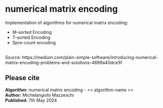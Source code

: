 # numerical matrix encoding
Implementation of algorithms for numerical matrix encoding:
- M-sorted Encoding
- T-sorted Encoding
- Spre-count encoding
<br>
Source: https://medium.com/plain-simple-software/introducing-numerical-matrix-encoding-problems-and-solutions-4699a40dce5f

## **Please cite**
**Algorithm:** numerical matrix encoding - << algorithm-name >> <br>
**Author:** Michelangiolo Mazzeschi <br>
**Published:** 7th May 2024
